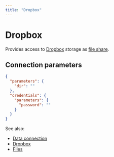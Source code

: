 ```yaml
---
title: "Dropbox"
---
```

<!-- SUBTITLE: -->

# Dropbox

Provides access to [Dropbox](https://www.dropbox.com) storage as [file share](files.md).

## Connection parameters

```json
{
  "parameters": {
    "dir": ""
  },
  "credentials": {
    "parameters": {
      "password": ""
    }
  }
}
```

See also:

* [Data connection](../data-connection.md)
* [Dropbox](https://www.dropbox.com)
* [Files](files.md)
